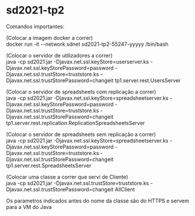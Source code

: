 # sd2021-tp2

Comandos importantes:

(Colocar a imagem docker a correr)<br/>
docker run -it --network sdnet sd2021-tp2-55247-yyyyy /bin/bash<br/>

(Colocar o servidor de utilizadores a correr)<br/>
java -cp sd2021.jar -Djavax.net.ssl.keyStore=userserver.ks -Djavax.net.ssl.keyStorePassword=password -Djavax.net.ssl.trustStore=truststore.ks -Djavax.net.ssl.trustStorePassword=changeit tp1.server.rest.UsersServer

(Colocar o servidor de spreadsheets com replicação a correr)<br/>
java -cp sd2021.jar -Djavax.net.ssl.keyStore=spreadsheetserver.ks -Djavax.net.ssl.keyStorePassword=password -Djavax.net.ssl.trustStore=truststore.ks -Djavax.net.ssl.trustStorePassword=changeit tp1.server.rest.replication.ReplicationSpreadsheetsServer

(Colocar o servidor de spreadsheets sem replicação a correr)<br/>
java -cp sd2021.jar -Djavax.net.ssl.keyStore=spreadsheetserver.ks -Djavax.net.ssl.keyStorePassword=password -Djavax.net.ssl.trustStore=truststore.ks -Djavax.net.ssl.trustStorePassword=changeit tp1.server.rest.SpreadsheetsServer

(Colocar uma classe a correr que servi de Cliente)<br/>
java -cp sd2021.jar -Djavax.net.ssl.trustStore=truststore.ks -Djavax.net.ssl.trustStorePassword=changeit AllClient

Os parametros indicados antes do nome da classe são do HTTPS e servem para a VM do Java
